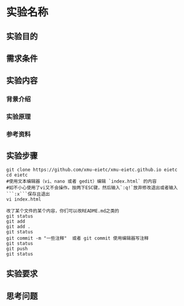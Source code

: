 # 实验名称

## 实验目的

## 需求条件

## 实验内容

### 背景介绍
### 实验原理
### 参考资料
## 实验步骤
```
git clone https://github.com/xmu-eietc/xmu-eietc.github.io eietc
cd eietc
#使用文本编辑器（vi、nano 或者 gedit）编辑 `index.html` 的内容
#如不小心使用了vi又不会操作。按两下ESC键，然后输入`:q!`放弃修改退出或者输入```:x```保存且退出
vi index.html

改了某个文件的某个内容，你们可以改README.md之类的
git status
git add
git add .
git status
git commit -m "一些注释"  或者 git commit 使用编辑器写注释
git status
git push
git status

```

## 实验要求

## 思考问题

